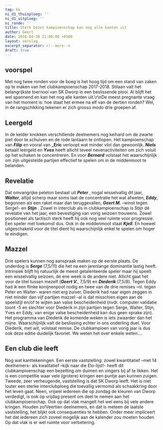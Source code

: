 ```yaml
---
tag: kk
ni_d1_thuisploeg: ''
ni_d1_uitploeg: ''
ni_ronde: ''
title: Sterk bezet kampioenschap kan nog alle kanten uit
author: Geert
date: 2018-04-30 21:00:00 +0100
layout: verslag
excerpt_separator: <!--more-->
draft: true
---
```

## voorspel

Met nog twee ronden voor de boeg is het hoog tijd om een stand van zaken op te maken van het clubkampioenschap 2017-2018. Stilaan valt het belangrijkste toernooi van SK Dworp in een beslissende plooi. Al blijft het wel spannend en kan het nog alle kanten uit.\r\nDe meest pregnante vraag van het moment is: hoe staat het ermee na elf van de dertien ronden? Wel, in de rangschikking tekenen er zich grosso modo drie groepen af.

## Leergeld

In de kelder knokken verschillende deelnemers nog keihard om de zwarte piet door te schuiven en de rode lantaarn te ontlopen. Het kampioenschap van **_Filip_** en vooral van **_Eric** verloopt wat minder vlot dan gewoonlijk. **_Niels_** betaalt leergeld en **_Yves_** heeft allicht teveel nevenactiviteiten om zich voluit op het schaken te concentreren. En voor **_Bernard_** volstaat het waarschijnlijk om zijn uitgestelde partijen effectief te spelen om in de middenmoot te belanden.

## Revelatie

Dat omvangrijke peleton bestaat uit **_Peter_** , nogal wisselvallig dit jaar, **_Walter_**, altijd scherp maar soms laat de concentratie het wat afweten, **_Eddy_**, begonnen als een raket maar dan teruggevallen, **_Geert M._**  –winst tegen Serge!- en **_Stijn_** . Zowel in interclub als in clubkampioenschap  is Stijn dé revelatie van het jaar, een bevestiging van vorig seizoen trouwens. Zowel positioneel als tactisch sterk heeft hij ook nog veel ruimte voor progressie. Een speler met toekomst dus. Ook in de middenmoot staat **_Kjell_**. En hoewel uitgeschakeld voor de titel dient hij waarschijnlijk enkel te spelen om hoger te eindigen.

## Mazzel

Drie spelers kunnen nog aanspraak maken op de eerste plaats. De underdog is **_Serge_** (7,5/11) die het na een jarenlange dominantie lastig heeft. Intrinsiek blijft hij natuurlijk de meest getalenteerde speler maar hij speelt een wisselvallig seizoen, de ene week is de andere niet. Allicht gaat het voor de titel tussen mezelf (**_Geert V._**, 7,5/9) en **_Diederik_** (7,5/8). Tegen Eddy had ik een flinke konijnenpoot nodig en twee van de drie remises –nl. tegen Peter en Walter- waren niet erg zuiver. Diederik had naar eigen zeggen in niet minder dan vijf partijen mazzel –al is dat misschien eigen aan de speelstijl en/of te wijten aan valse bescheidenheid (nvdr. computer validatie toont -5 en slechter voor Diederik in zijn partijen tegen Serge, Walter, Stijn, Yves en Eddy, van enige valse bescheidenheid kan dus geen sprake zijn). Het programma van Diederik de komende weken is iets zwaarder dan het mijne. Waarschijnlijk valt de beslissing echter in ons onderling duel. Voor Diederik, met wit, volstaat remise. De clubkampioen van vorig jaar is dus ook deze editie duidelijk favoriet. We weten het over enkele weten....

## Een club die leeft

Nog wat kanttekeningen. Een eerste vaststelling: zowel kwantitatief –met 14 deelnemers- als kwalitatief –kijk naar die Elo-lijst!- heeft dit clubkampioenschap een bezetting om duimen en vingers bij af te likken. Het is een competitie waar vele (grotere) kringen een puntje aan kunnen zuigen. Tweede, zeer verheugende, vaststelling is dat SK Dworp leeft. Het is niet louter een sterke interclubploeg die toevallig vermomd als schaakkring door het leven gaat. Neen, vrijwel iedereen die op zondag de kleuren van Dworp verdedigt, is ook op vrijdag present om deel te nemen aan het clubkampioenschap. Ook op dat vlak mangelt het wel eens bij vele andere kringen. Houden zo!Veertien deelnemers, en dat is meteen de laatste vaststelling, het blijkt ook consequenties te hebben. Onder meer impliceert het dat iedereen zich zoveel mogelijk aan de kalender zou moeten houden. Op dat vlak is er wel ruimte voor verbetering.
